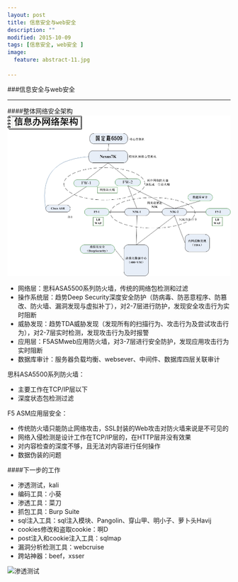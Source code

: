 ```yaml
---
layout: post
title: 信息安全与web安全
description: ""
modified: 2015-10-09
tags: [信息安全, web安全 ]
image:
  feature: abstract-11.jpg

---
```


###信息安全与web安全
- - -


####整体网络安全架构
![网络安全架构](/images/网络架构.jpg)

* 网络层：思科ASA5500系列防火墙，传统的网络包检测和过滤
* 操作系统层：趋势Deep Security深度安全防护（防病毒、防恶意程序、防篡改、防火墙、漏洞发现与虚拟补丁），对2-7层进行防护，发现安全攻击行为实时阻断
* 威胁发现：趋势TDA威胁发现（发现所有的扫描行为、攻击行为及尝试攻击行为），对2-7层实时检测，发现攻击行为及时报警
* 应用层：F5ASMweb应用防火墙，对3-7层进行安全防护，发现应用攻击行为实时阻断
* 数据库审计：服务器负载均衡、websever、中间件、数据库四层关联审计

思科ASA5500系列防火墙：

* 主要工作在TCP/IP层以下
* 深度状态包检测过滤

F5 ASM应用层安全：

* 传统防火墙只能防止网络攻击，SSL封装的Web攻击对防火墙来说是不可见的
* 网络入侵检测是设计工作在TCP/IP层的，在HTTP层并没有效果
* 对内容检查的深度不够，且无法对内容进行任何操作
* 数据伪装的问题


####下一步的工作
* 渗透测试，kali
* 编码工具：小葵
* 渗透工具：菜刀
* 抓包工具：Burp Suite
* sql注入工具：sql注入模块、Pangolin、穿山甲、明小子、萝卜头Havij
* cookies修改和盗取cookie：啊D
* post注入和cookie注入工具：sqlmap
* 漏洞分析检测工具：webcruise
* 跨站神器：beef，xsser

![渗透测试](/images/渗透测试.bmp)
